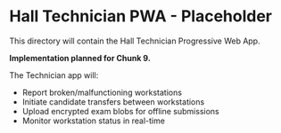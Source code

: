 # Hall Technician PWA - Placeholder

This directory will contain the Hall Technician Progressive Web App.

**Implementation planned for Chunk 9.**

The Technician app will:
- Report broken/malfunctioning workstations
- Initiate candidate transfers between workstations
- Upload encrypted exam blobs for offline submissions
- Monitor workstation status in real-time
